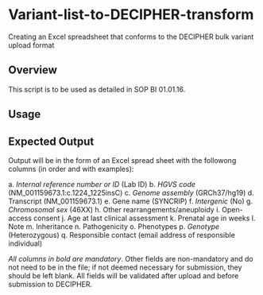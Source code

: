 # Variant-list-to-DECIPHER-transform
Creating an Excel spreadsheet that conforms to the DECIPHER bulk variant upload format

## Overview
This script is to be used as detailed in SOP BI 01.01.16.


## Usage

## Expected Output
Output will be in the form of an Excel spread sheet with the followong columns (in order and with examples):

a.	*Internal reference number or ID* (Lab ID)
b.	*HGVS code* (NM_001159673.1:c.1224_1225insC)
c.	*Genome assembly* (GRCh37/hg19)
d.	Transcript (NM_001159673.1)
e.	Gene name (SYNCRIP)
f.	*Intergenic* (No)
g.	*Chromosomal sex* (46XX)
h.	Other rearrangements/aneuploidy
i.	Open-access consent
j.	Age at last clinical assessment
k.	Prenatal age in weeks
l.	Note
m.	Inheritance
n.	Pathogenicity
o.	Phenotypes
p.	*Genotype* (Heterozygous)
q.	Responsible contact (email address of responsible individual)

*All columns in bold are mandatory*. Other fields are non-mandatory and do not need to be in the file; if not deemed necessary for submission, they should be left blank. All fields will be validated after upload and before submission to DECIPHER.

